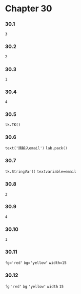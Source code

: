 # Chapter 30

### 30.1
`3`
### 30.2
`2`
### 30.3
`1`
### 30.4
`4`
### 30.5
`tk.TK()`
### 30.6
`text('請輸入email')`
`lab.pack()`
### 30.7
`tk.StringVar()`
`textvariable=email`
### 30.8
`2`
### 30.9
`4`
### 30.10
`1`
### 30.11
`fg='red'`
`bg='yellow'`
`width=15`
### 30.12
`fg` `'red'`
`bg` `'yellow'`
`width` `15`